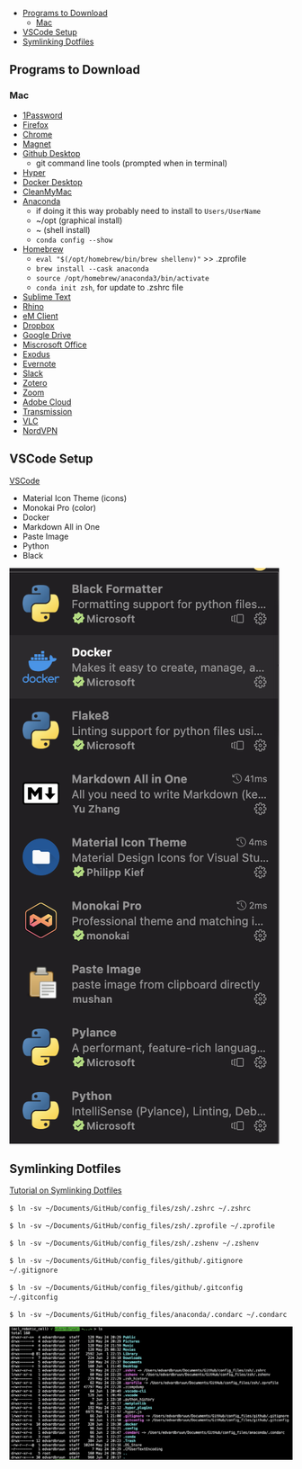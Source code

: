 - [Programs to Download](#programs-to-download)
  - [Mac](#mac)
- [VSCode Setup](#vscode-setup)
- [Symlinking Dotfiles](#symlinking-dotfiles)



## Programs to Download

### Mac
* [1Password](https://1password.com/downloads/mac/)
* [Firefox](https://www.mozilla.org/en-US/firefox/new/)
* [Chrome](https://www.google.com/chrome/)
* [Magnet](https://apps.apple.com/us/app/magnet/id441258766?mt=12)
* [Github Desktop](https://desktop.github.com/)
    * git command line tools (prompted when in terminal)
* [Hyper](https://hyper.is/)
* [Docker Desktop](https://www.docker.com/products/docker-desktop/)
* [CleanMyMac](https://my.macpaw.com/)
* [Anaconda](https://www.anaconda.com/)
  * if doing it this way probably need to install to `Users/UserName`
  * ~/opt (graphical install)
  * ~ (shell install)
  * `conda config --show`
* [Homebrew](https://brew.sh/)
  * `eval "$(/opt/homebrew/bin/brew shellenv)"` >> .zprofile
  * `brew install --cask anaconda`
  * `source /opt/homebrew/anaconda3/bin/activate`
  * `conda init zsh`, for update to .zshrc file
* [Sublime Text](https://www.sublimetext.com/download_thanks?target=mac)
* [Rhino](https://www.rhino3d.com/download/)
* [eM Client](https://www.emclient.com/)
* [Dropbox](https://www.dropbox.com/install)
* [Google Drive](https://www.google.com/drive/download/)
* [Miscrosoft Office](https://portal.office.com/account#installs)
* [Exodus](https://www.exodus.com/m1/)
* [Evernote](https://evernote.com/download)
* [Slack](https://slack.com/downloads/mac)
* [Zotero](https://www.zotero.org/download/)
* [Zoom](https://zoom.us/download)
* [Adobe Cloud](https://www.adobe.com/creativecloud/desktop-app.html)
* [Transmission](https://transmissionbt.com/download)
* [VLC](https://www.videolan.org/vlc/)
* [NordVPN](https://nordvpn.com/)


## VSCode Setup

[VSCode](https://code.visualstudio.com/Download)
* Material Icon Theme (icons)
* Monokai Pro (color)
* Docker
* Markdown All in One
* Paste Image
* Python
* Black

![](/_embed_imgs/README_vscode_extensions.png)



## Symlinking Dotfiles

[Tutorial on Symlinking Dotfiles](https://www.freecodecamp.org/news/dive-into-dotfiles-part-2-6321b4a73608/)

`$ ln -sv ~/Documents/GitHub/config_files/zsh/.zshrc ~/.zshrc`

`$ ln -sv ~/Documents/GitHub/config_files/zsh/.zprofile ~/.zprofile`

`$ ln -sv ~/Documents/GitHub/config_files/zsh/.zshenv ~/.zshenv`

`$ ln -sv ~/Documents/GitHub/config_files/github/.gitignore ~/.gitignore`

`$ ln -sv ~/Documents/GitHub/config_files/github/.gitconfig ~/.gitconfig`

`$ ln -sv ~/Documents/GitHub/config_files/anaconda/.condarc ~/.condarc`

![](/_embed_imgs/README_symlinks_home.png)


